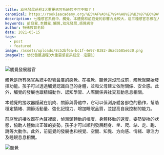 ```yaml
---
title: 幼兒發展過程3大重要感官系統您不可不知？！
canonical: https://rookieacademy.org/%E5%AF%A6%E7%94%A8%E8%B3%87%E6%BA%90/my-second-article/
description: 七種感官系統中，觸覺、本體覺和前庭覺的影響力比較大，這三種感官怎樣在人體中運作呢？
keywords: 前庭覺,本體覺,觸覺,幼兒發展,感覺統合
author: 特殊教育老師
date: 2021-05-15
tags:
  - post
  - featured
image: /assets/uploads/8c52bf6a-bc1f-4e97-8382-d6ad5585e630.png
imageAlt: 幼兒發展過程3大重要感官系統您一定要知
---
```

![觸覺發展器官](/assets/uploads/94f3cc28-8207-4b88-a1a6-1bc49d8ffc27.jpeg "觸覺發展器官")

觸覺是所有感官系統中影響最廣的感覺。在視覺、聽覺還沒形成前，觸覺就開始發揮功能。孩子可以透過觸覺認識自己的身體，並和父母建立依附關係、安全感。此外，觸覺的發展也跟精細動作、認知學習、人際關係與社交互動息息相關。

本體覺的接收器隱藏在肌肉、關節與骨骼中，它可以偵測身體各部位的動作，幫助穩定情緒、調節活動量、強化記憶力、增加睡眠品質，並提高自我控制的能力。

前庭覺的接收器在內耳裡面，偵測頭轉動的幅度、身體移動的速度、姿勢變換的狀態，協助人體做出正確的姿勢。孩子才可以順利發展翻身、坐、爬、站、走、跑、跳等大動作。此外，前庭覺的發展也和視覺、空間、知覺、方向感、情緒、專注力及睡眠息息相關。

![聽覺](/assets/uploads/7293ff76-8aab-4ed3-b982-038a58ddfd22.jpeg "聽覺")
